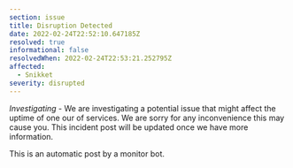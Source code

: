 ```yaml
---
section: issue
title: Disruption Detected
date: 2022-02-24T22:52:10.647185Z
resolved: true
informational: false
resolvedWhen: 2022-02-24T22:53:21.252795Z
affected:
  - Snikket
severity: disrupted
---
```

*Investigating* - We are investigating a potential issue that might affect the uptime of one our of services. We are sorry for any inconvenience this may cause you. This incident post will be updated once we have more information.

This is an automatic post by a monitor bot.
        